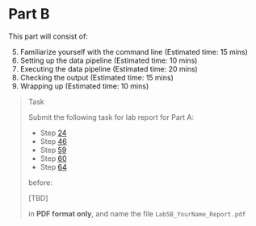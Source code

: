 # Part B

This part will consist of:

<ol start="5">
  <li> Familiarize yourself with the command line (Estimated time: 15 mins)
  <li> Setting up the data pipeline (Estimated time: 10 mins)
  <li> Executing the data pipeline (Estimated time: 20 mins)
  <li> Checking the output (Estimated time: 15 mins)
  <li> Wrapping up (Estimated time: 10 mins)
</ol>

> <p class="task"> Task
>
> Submit the following task for lab report for Part A: 
> - Step [24](5.md#24)
> - Step [46](6.md#46)
> - Step [59](9.md#59)
> - Step [60](9.md#60)
> - Step [64](10.md#64)
> 
> before:
>
> <p class="warn"> [TBD]
>
> in **PDF format only**, and name the file `Lab5B_YourName_Report.pdf`